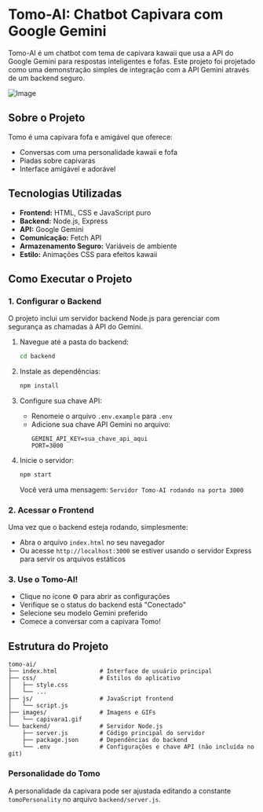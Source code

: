 # Tomo-AI: Chatbot Capivara com Google Gemini

Tomo-AI é um chatbot com tema de capivara kawaii que usa a API do Google Gemini para respostas inteligentes e fofas. Este projeto foi projetado como uma demonstração simples de integração com a API Gemini através de um backend seguro.

![Image](https://github.com/user-attachments/assets/c5161afb-7718-4c88-b258-757ff2dcd3ec)

## Sobre o Projeto

Tomo é uma capivara fofa e amigável que oferece:
- Conversas com uma personalidade kawaii e fofa
- Piadas sobre capivaras
- Interface amigável e adorável

## Tecnologias Utilizadas

- **Frontend:** HTML, CSS e JavaScript puro
- **Backend:** Node.js, Express
- **API:** Google Gemini
- **Comunicação:** Fetch API
- **Armazenamento Seguro:** Variáveis de ambiente
- **Estilo:** Animações CSS para efeitos kawaii

## Como Executar o Projeto

### 1. Configurar o Backend

O projeto inclui um servidor backend Node.js para gerenciar com segurança as chamadas à API do Gemini.

1. Navegue até a pasta do backend:
   ```bash
   cd backend
   ```

2. Instale as dependências:
   ```bash
   npm install
   ```

3. Configure sua chave API:
   - Renomeie o arquivo `.env.example` para `.env`
   - Adicione sua chave API Gemini no arquivo:
     ```
     GEMINI_API_KEY=sua_chave_api_aqui
     PORT=3000
     ```

4. Inicie o servidor:
   ```bash
   npm start
   ```
   
   Você verá uma mensagem: `Servidor Tomo-AI rodando na porta 3000`

### 2. Acessar o Frontend

Uma vez que o backend esteja rodando, simplesmente:

- Abra o arquivo `index.html` no seu navegador
- Ou acesse `http://localhost:3000` se estiver usando o servidor Express para servir os arquivos estáticos

### 3. Use o Tomo-AI!

- Clique no ícone ⚙️ para abrir as configurações
- Verifique se o status do backend está "Conectado"
- Selecione seu modelo Gemini preferido
- Comece a conversar com a capivara Tomo!

## Estrutura do Projeto

```
tomo-ai/
├── index.html            # Interface de usuário principal
├── css/                  # Estilos do aplicativo
│   ├── style.css
│   └── ...
├── js/                   # JavaScript frontend
│   └── script.js
├── images/               # Imagens e GIFs
│   └── capivara1.gif
└── backend/              # Servidor Node.js
    ├── server.js         # Código principal do servidor
    ├── package.json      # Dependências do backend
    └── .env              # Configurações e chave API (não incluída no git)
```

### Personalidade do Tomo

A personalidade da capivara pode ser ajustada editando a constante `tomoPersonality` no arquivo `backend/server.js`.
